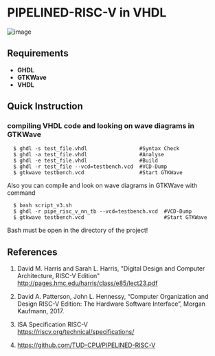 # PIPELINED-RISC-V in VHDL

![image]()

## Requirements
* **GHDL**
* **GTKWave**
* **VHDL**

## Quick Instruction

### compiling VHDL code and looking on wave diagrams in GTKWave

      $ ghdl -s test_file.vhdl                 #Syntax Check  
      $ ghdl -a test_file.vhdl                 #Analyse  
      $ ghdl -e test_file.vhdl                 #Build   
      $ ghdl -r test_file --vcd=testbench.vcd  #VCD-Dump  
      $ gtkwave testbench.vcd                  #Start GTKWave  

Also you can compile and look on wave diagrams in GTKWave with command  
  
      $ bash script_v3.sh
      $ ghdl -r pipe_risc_v_nn_tb --vcd=testbench.vcd  #VCD-Dump  
      $ gtkwave testbench.vcd                          #Start GTKWave
      
Bash must be open in the directory of the project!
 

## References

1. David M. Harris and Sarah L. Harris, "Digital Design and Computer Architecture, RISC-V Edition"  
  http://pages.hmc.edu/harris/class/e85/lect23.pdf

2. David A. Patterson, John L. Hennessy, “Computer Organization and Design RISC-V Edition: The Hardware Software Interface”, Morgan Kaufmann, 2017.

3. ISA Specification RISC-V  
  https://riscv.org/technical/specifications/
  
4. https://github.com/TUD-CPU/PIPELINED-RISC-V
 
